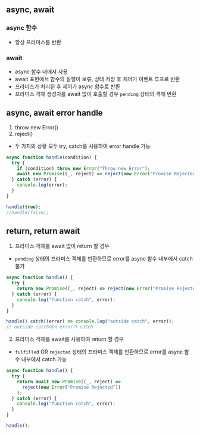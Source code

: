 ## async, await

### async 함수

- 항상 프라미스를 반환

### await

- async 함수 내에서 사용
- await 표현에서 함수의 실행이 보류, 상태 저장 후 제어가 이벤트 루프로 반환
- 프라미스가 처리된 후 제어가 async 함수로 반환
- 프라미스 객체 생성자를 await 없이 호출할 경우 `pending` 상태의 객체 반환

## async, await error handle

1. throw new Error()
2. reject()

- 두 가지의 상황 모두 try, catch를 사용하여 error handle 가능

```javascript
async function handle(condition) {
  try {
    if (condition) throw new Error("Throw new Error");
    await new Promise((_, reject) => reject(new Error("Promise Rejected")));
  } catch (error) {
    console.log(error);
  }
}

handle(true);
//handle(false);
```

## return, return await

1. 프라미스 객체를 await 없이 return 할 경우

- `pending` 상태의 프라미스 객체를 반환하므로 error를 async 함수 내부에서 catch 불가

```javascript
async function handle() {
  try {
    return new Promise((_, reject) => reject(new Error("Promise Rejected")));
  } catch (error) {
    console.log("function catch", error);
  }
}

handle().catch((error) => console.log("outside catch", error));
// outside catch에서 error가 catch
```

2. 프라미스 객체를 await를 사용하여 return 할 경우

- `fulfilled` OR `rejected` 상태의 프라미스 객체를 반환하므로 error를 async 함수 내부에서 catch 가능

```javascript
async function handle() {
  try {
    return await new Promise((_, reject) =>
      reject(new Error("Promise Rejected"))
    );
  } catch (error) {
    console.log("function catch", error);
  }
}

handle();
```
